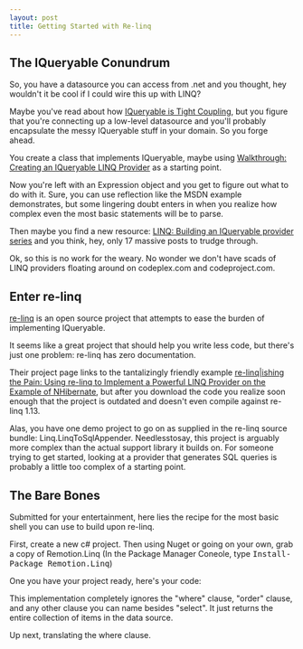 ```yaml
---
layout: post
title: Getting Started with Re-linq
---
```


## The IQueryable Conundrum ##

So, you have a datasource you can access from .net and you thought, hey wouldn't it be
cool if I could wire this up with LINQ?

Maybe you've read about how [IQueryable is Tight Coupling](http://blog.ploeh.dk/2012/03/26/IQueryableIsTightCoupling.aspx),
but you figure that you're connecting up a low-level datasource and you'll probably encapsulate the messy IQueryable stuff
in your domain. So you forge ahead.

You create a class that implements IQueryable, maybe using
[Walkthrough: Creating an IQueryable LINQ Provider](http://msdn.microsoft.com/en-us/library/bb546158.aspx)
as a starting point.

Now you're left with an Expression object and you get to figure out what to do with it. Sure, you
can use reflection like the MSDN example demonstrates, but some lingering doubt enters in when you
realize how complex even the most basic statements will be to parse.

Then maybe you find a new resource: [LINQ: Building an IQueryable provider series](http://blogs.msdn.com/b/mattwar/archive/2008/11/18/linq-links.aspx)
and you think, hey, only 17 massive posts to trudge through.

Ok, so this is no work for the weary. No wonder we don't have scads of LINQ providers floating around on codeplex.com and codeproject.com.

## Enter re-linq ##

[re-linq](http://relinq.codeplex.com/) is an open source project that attempts to ease the burden of implementing IQueryable.

It seems like a great project that should help you write less code, but there's just one problem: re-linq has zero documentation.

Their project page links to the tantalizingly friendly example [re-linq|ishing the Pain: Using re-linq to Implement a Powerful LINQ Provider on the Example of NHibernate](http://www.codeproject.com/Articles/42059/re-linq-ishing-the-Pain-Using-re-linq-to-Implement),
but after you download the code you realize soon enough that the project is outdated and doesn't even compile against re-linq 1.13.

Alas, you have one demo project to go on as supplied in the re-linq source bundle: Linq.LinqToSqlAppender. Needlesstosay,
this project is arguably more complex than the actual support library it builds on. For someone trying to get started, looking
at a provider that generates SQL queries is probably a little too complex of a starting point.

## The Bare Bones ##

Submitted for your entertainment, here lies the recipe for the most basic shell you can use to build upon re-linq.

First, create a new c# project.  Then using Nuget or going on your own, grab a copy of Remotion.Linq
(In the Package Manager Coneole, type <tt>Install-Package Remotion.Linq</tt>)

One you have your project ready, here's your code:

<script src="https://gist.github.com/2246429.js"> </script>

This implementation completely ignores the "where" clause, "order" clause, and any other clause you can
name besides "select".  It just returns the entire collection of items in the data source.

Up next, translating the where clause.
